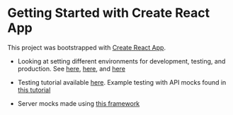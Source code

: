 # Getting Started with Create React App

This project was bootstrapped with [Create React App](https://github.com/facebook/create-react-app). 

* Looking at setting different environments for development, testing, and production. See [here](https://serverless-stack.com/chapters/environments-in-create-react-app.html), [here](https://www.opcito.com/blogs/managing-multiple-environment-configurations-in-react-app), and [here](https://create-react-app.dev/docs/adding-custom-environment-variables/)
* Testing tutorial available [here](https://www.youtube.com/watch?v=ZmVBCpefQe8). Example testing with API mocks found in [this tutorial](https://testing-library.com/docs/react-testing-library/example-intro/)

* Server mocks made using [this framework](https://github.com/mswjs/examples/tree/master/examples/rest-react)



